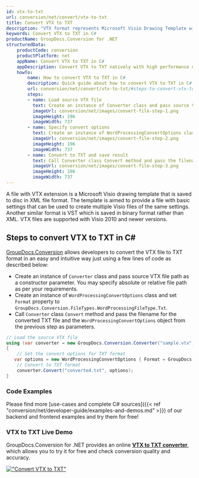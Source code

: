 ```yaml
---
id: vtx-to-txt
url: conversion/net/convert/vtx-to-txt
title: Convert VTX to TXT
description: "VTX format represents Microsoft Visio Drawing Template with .vtx extension. Learn how to convert VTX to TXT file programmatically in C# language using GroupDocs.Conversion for .NET library."
keywords: Convert VTX to TXT in C#
productName: GroupDocs.Conversion for .NET
structuredData:
    productCode: conversion
    productPlatform: net
    appName: Convert VTX to TXT in C#
    appDescription: Convert VTX to TXT natively with high performance using C# language and server side GroupDocs.Conversion for .NET APIs, without the use of any software like Microsoft or Open Office.
    howTo:
        name: How to convert VTX to TXT in C# 
        description: Quick guide about how to convert VTX to TXT in C# with high performance and accuracy.
        url: conversion/net/convert/vtx-to-txt/#steps-to-convert-vtx-to-txt-in-c
        steps:
        - name: Load source VTX file 
          text: Create an instance of Converter class and pass source VTX file path as a constructor parameter. You may specify absolute or relative file path as per your requirements. 
          imageUrl: conversion/net/images/convert-file-step-1.png
          imageHeight: 196
          imageWidth: 737
        - name: Specify convert options 
          text: Create an instance of WordProcessingConvertOptions class.
          imageUrl: conversion/net/images/convert-file-step-2.png
          imageHeight: 196
          imageWidth: 737
        - name: Convert to TXT and save result 
          text: Call Converter class Convert method and pass the filename for the converted HTML file and the WordProcessingConvertOptions object from the previous step as parameters.
          imageUrl: conversion/net/images/convert-file-step-3.png
          imageHeight: 196
          imageWidth: 737
---
```


A file with VTX extension is a Microsoft Visio drawing template that is saved to disc in XML file format. The template is aimed to provide a file with basic settings that can be used to create multiple Visio files of the same settings. Another similar format is VST which is saved in binary format rather than XML. VTX files are supported with Visio 2010 and newer versions.

## Steps to convert VTX to TXT in C#

[GroupDocs.Conversion](https://products.groupdocs.com/conversion/net) allows developers to convert the VTX file to TXT format in an easy and intuitive way just using a few lines of code as described below:

* Create an instance of `Converter` class and pass source VTX file path as a constructor parameter. You may specify absolute or relative file path as per your requirements. 
* Create an instance of `WordProcessingConvertOptions` class and set `Format` property to `GroupDocs.Conversion.FileTypes.WordProcessingFileType.Txt`.
* Call `Converter` class `Convert` method and pass the filename for the converted TXT file and the `WordProcessingConvertOptions` object from the previous step as parameters.

```csharp
// Load the source VTX file
using (var converter = new GroupDocs.Conversion.Converter("sample.vtx"))
{
    // Set the convert options for TXT format
   var options = new WordProcessingConvertOptions { Format = GroupDocs.Conversion.FileTypes.WordProcessingFileType.Txt };
    // Convert to TXT format
    converter.Convert("converted.txt", options);
}
```

### Code Examples

Please find more [use-cases and complete C# sources]({{< ref "conversion/net/developer-guide/examples-and-demos.md" >}}) of our backend and frontend examples and try them for free!

### VTX to TXT Live Demo

GroupDocs.Conversion for .NET provides an online [**VTX to TXT converter**](https://products.groupdocs.app/conversion/vtx-to-txt), which allows you to try it for free and check conversion quality and accuracy.

[!["Convert VTX to TXT"](conversion/net/images/convert-to-txt/convert-vtx-to-txt.png)](https://products.groupdocs.app/conversion/vtx-to-txt)